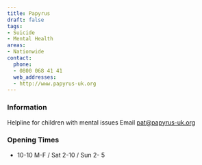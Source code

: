 ```yaml
---
title: Papyrus
draft: false
tags:
- Suicide
- Mental Health
areas:
- Nationwide
contact:
  phone:
  - 0800 068 41 41
  web_addresses:
  - http://www.papyrus-uk.org
---
```


### Information
Helpline for children with mental issues
Email  pat@papyrus-uk.org

### Opening Times
* 10-10 M-F / Sat 2-10 / Sun 2- 5

